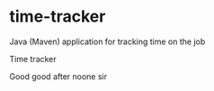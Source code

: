 # time-tracker
Java (Maven) application for tracking time on the job

Time tracker

Good good after noone sir
